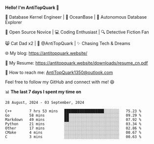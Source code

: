 
**Hello! I'm AntiTopQuark 👋**

🔧 Database Kernel Engineer | 🌊 OceanBase | 🤖 Autonomous Database Explorer

🌱 Open Source Novice | 💻 Coding Enthusiast | 🔍 Detective Fiction Fan

😸 Cat Dad x2 | 🎉 @AntiTopQuark | ✨ Chasing Tech & Dreams

🌐 My blog: https://antitopquark.website/

📄 My Resume: https://antitopquark.website/downloads/resume_cn.pdf

📧 How to reach me: AntiTopQuark1350@outlook.com

Feel free to follow my GitHub and connect with me! 😄

📊 **The last 7 days I spent my time on** 

<!--START_SECTION:waka-->
```text
28 August, 2024 - 03 September, 2024

C++        7 hrs 53 mins   ██████████████████░░░░░░░   75.23 % 
Go         58 mins         ██░░░░░░░░░░░░░░░░░░░░░░░   09.29 % 
Markdown   49 mins         ██░░░░░░░░░░░░░░░░░░░░░░░   07.92 % 
Python     21 mins         ░░░░░░░░░░░░░░░░░░░░░░░░░   03.34 % 
Other      17 mins         ░░░░░░░░░░░░░░░░░░░░░░░░░   02.86 % 
CMake      4 mins          ░░░░░░░░░░░░░░░░░░░░░░░░░   00.67 % 
C          3 mins          ░░░░░░░░░░░░░░░░░░░░░░░░░   00.63 %
```
<!--END_SECTION:waka-->


